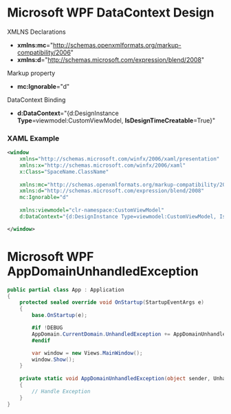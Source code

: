 # Microsoft WPF DataContext Design

XMLNS Declarations
* **xmlns:mc**="http://schemas.openxmlformats.org/markup-compatibility/2006"
* **xmlns:d**="http://schemas.microsoft.com/expression/blend/2008"

Markup property
* **mc:Ignorable**="d"

DataContext Binding
* **d:DataContext**="{d:DesignInstance **Type**=viewmodel:CustomViewModel, **IsDesignTimeCreatable**=True}"

### XAML Example

```xml
<window
    xmlns="http://schemas.microsoft.com/winfx/2006/xaml/presentation"
    xmlns:x="http://schemas.microsoft.com/winfx/2006/xaml"
    x:Class="SpaceName.ClassName"
        
    xmlns:mc="http://schemas.openxmlformats.org/markup-compatibility/2006"
    xmlns:d="http://schemas.microsoft.com/expression/blend/2008"
    mc:Ignorable="d"
        
    xmlns:viewmodel="clr-namespace:CustomViewModel"
    d:DataContext="{d:DesignInstance Type=viewmodel:CustomViewModel, IsDesignTimeCreatable=True}">

</window>
```

# Microsoft WPF AppDomainUnhandledException

```c#
public partial class App : Application
{
    protected sealed override void OnStartup(StartupEventArgs e)
    {
        base.OnStartup(e);

        #if !DEBUG
        AppDomain.CurrentDomain.UnhandledException += AppDomainUnhandledException;
        #endif

        var window = new Views.MainWindow();
        window.Show();
    }
    
    private static void AppDomainUnhandledException(object sender, UnhandledExceptionEventArgs ex)
    {
        // Handle Exception
    }
}
```
